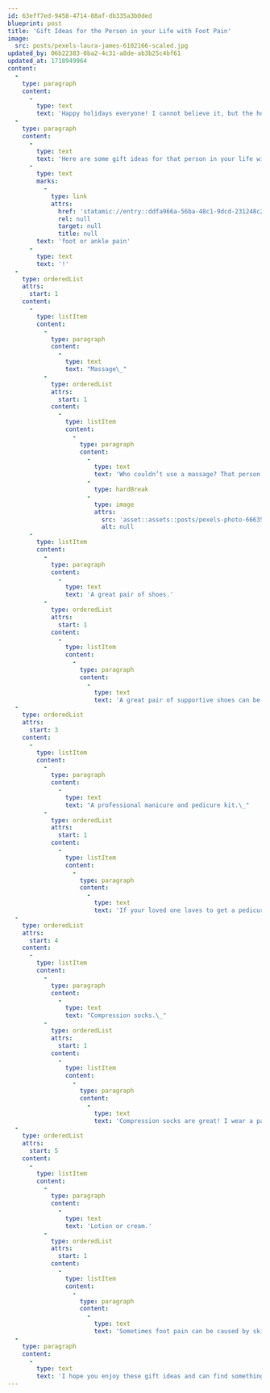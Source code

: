 ```yaml
---
id: 63eff7ed-9458-4714-88af-db335a3b0ded
blueprint: post
title: 'Gift Ideas for the Person in your Life with Foot Pain'
image:
  src: posts/pexels-laura-james-6102166-scaled.jpg
updated_by: 06b22383-0ba2-4c31-a8de-ab3b25c4bf61
updated_at: 1718949964
content:
  -
    type: paragraph
    content:
      -
        type: text
        text: 'Happy holidays everyone! I cannot believe it, but the holidays are here again! It comes so fast for me every year.'
  -
    type: paragraph
    content:
      -
        type: text
        text: 'Here are some gift ideas for that person in your life with '
      -
        type: text
        marks:
          -
            type: link
            attrs:
              href: 'statamic://entry::ddfa966a-56ba-48c1-9dcd-231248c259e0'
              rel: null
              target: null
              title: null
        text: 'foot or ankle pain'
      -
        type: text
        text: '!'
  -
    type: orderedList
    attrs:
      start: 1
    content:
      -
        type: listItem
        content:
          -
            type: paragraph
            content:
              -
                type: text
                text: "Massage\_"
          -
            type: orderedList
            attrs:
              start: 1
            content:
              -
                type: listItem
                content:
                  -
                    type: paragraph
                    content:
                      -
                        type: text
                        text: 'Who couldn’t use a massage? That person in your life with foot or ankle pain could really use one! Especially a foot massage! Whether you get a one time session, or an at home self massage machine for their feet, that special person will appreciate it!'
                      -
                        type: hardBreak
                      -
                        type: image
                        attrs:
                          src: 'asset::assets::posts/pexels-photo-6663577.webp'
                          alt: null
      -
        type: listItem
        content:
          -
            type: paragraph
            content:
              -
                type: text
                text: 'A great pair of shoes.'
          -
            type: orderedList
            attrs:
              start: 1
            content:
              -
                type: listItem
                content:
                  -
                    type: paragraph
                    content:
                      -
                        type: text
                        text: 'A great pair of supportive shoes can be so helpful for someone with foot or ankle pain. Some good companies to go to for good supportive shoes are: Brooks, Aasics, and New Balance.'
  -
    type: orderedList
    attrs:
      start: 3
    content:
      -
        type: listItem
        content:
          -
            type: paragraph
            content:
              -
                type: text
                text: "A professional manicure and pedicure kit.\_"
          -
            type: orderedList
            attrs:
              start: 1
            content:
              -
                type: listItem
                content:
                  -
                    type: paragraph
                    content:
                      -
                        type: text
                        text: 'If your loved one loves to get a pedicure or manicure, getting them their own kit is a great idea! They can have their own tools to take to the salon, so that your loved one can enjoy the experience while staying safe! By having their own tools they can rest assured that the tools being used are clean and have only been used on them.'
  -
    type: orderedList
    attrs:
      start: 4
    content:
      -
        type: listItem
        content:
          -
            type: paragraph
            content:
              -
                type: text
                text: "Compression socks.\_"
          -
            type: orderedList
            attrs:
              start: 1
            content:
              -
                type: listItem
                content:
                  -
                    type: paragraph
                    content:
                      -
                        type: text
                        text: 'Compression socks are great! I wear a pair everyday! Compression socks can help improve circulation and delay the onset of varicose veins. Compression socks also help you feel less tired and achy in your legs and feet after a long day at work!'
  -
    type: orderedList
    attrs:
      start: 5
    content:
      -
        type: listItem
        content:
          -
            type: paragraph
            content:
              -
                type: text
                text: 'Lotion or cream.'
          -
            type: orderedList
            attrs:
              start: 1
            content:
              -
                type: listItem
                content:
                  -
                    type: paragraph
                    content:
                      -
                        type: text
                        text: 'Sometimes foot pain can be caused by skin that is tooooooo dry. Applying a lotion or cream like Vaseline, Amlactin, or Eucerin on damp feet can help moisturize and repair the skin barrier.'
  -
    type: paragraph
    content:
      -
        type: text
        text: 'I hope you enjoy these gift ideas and can find something great for your loved one with foot or ankle pain!'
---
```

